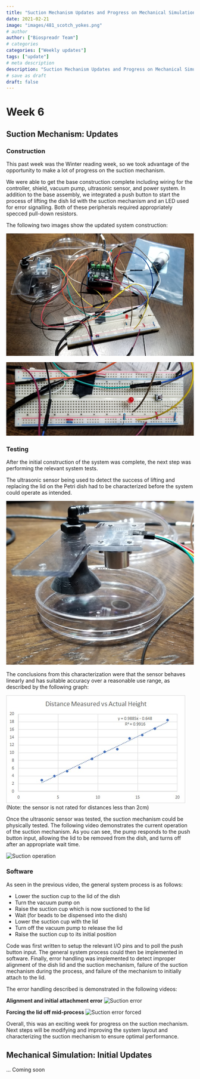 ```yaml
---
title: "Suction Mechanism Updates and Progress on Mechanical Simulation"
date: 2021-02-21
image: "images/481_scotch_yokes.png"
# author
author: ["Biospreadr Team"]
# categories
categories: ["Weekly updates"]
tags: ["update"]
# meta description
description: "Suction Mechanism Updates and Progress on Mechanical Simulation"
# save as draft
draft: false
---
```


# Week 6

## Suction Mechanism: Updates

### Construction

This past week was the Winter reading week, so we took advantage of the opportunity to make a lot of progress on the suction mechanism.

We were able to get the base construction complete including wiring for the controller, shield, vacuum pump, ultrasonic sensor, and power system. In addition to the base assembly, we integrated a push button to start the process of lifting the dish lid with the suction mechanism and an LED used for error signalling. Both of these peripherals required appropriately specced pull-down resistors.

The following two images show the updated system construction:

![Suction overview](/images/wk3-suction-overview.jpg)

![Suction wiring](/images/wk3-suction-wiring.jpg)

### Testing

After the initial construction of the system was complete, the next step was performing the relevant system tests.

The ultrasonic sensor being used to detect the success of lifting and replacing the lid on the Petri dish had to be characterized before the system could operate as intended.

![Suction cup and dish](/images/wk3-suction-cupanddish.jpg)

The conclusions from this characterization were that the sensor behaves linearly and has suitable accuracy over a reasonable use range, as described by the following graph:

![Sensor graph](/images/482-sensor-graph.jpg)
(Note: the sensor is not rated for distances less than 2cm)

Once the ultrasonic sensor was tested, the suction mechanism could be physically tested. The following video demonstrates the current operation of the suction mechanism. As you can see, the pump responds to the push button input, allowing the lid to be removed from the dish, and turns off after an appropriate wait time.

![Suction operation](https://media.giphy.com/media/2LLg5FPz1tQl7gIna5/giphy.gif)

### Software

As seen in the previous video, the general system process is as follows:

- Lower the suction cup to the lid of the dish
- Turn the vacuum pump on
- Raise the suction cup which is now suctioned to the lid
- Wait (for beads to be dispensed into the dish)
- Lower the suction cup with the lid
- Turn off the vacuum pump to release the lid
- Raise the suction cup to its initial position

Code was first written to setup the relevant I/O pins and to poll the push button input. The general system process could then be implemented in software. Finally, error handling was implemented to detect improper alignment of the dish lid and the suction mechanism, failure of the suction mechanism during the process, and failure of the mechanism to initially attach to the lid.

The error handling described is demonstrated in the following videos:

**Alignment and initial attachment error**
![Suction error](https://media.giphy.com/media/ymYyspDihJIDFyxg82/giphy.gif)

**Forcing the lid off mid-process**
![Suction error forced](https://media.giphy.com/media/6hRtBTwRIiMeW9G2dC/giphy.gif)

Overall, this was an exciting week for progress on the suction mechanism. Next steps will be modifying and improving the system layout and characterizing the suction mechanism to ensure optimal performance.

## Mechanical Simulation: Initial Updates

... Coming soon
